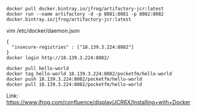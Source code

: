 ```
docker pull docker.bintray.io/jfrog/artifactory-jcr:latest
docker run --name artifactory -d -p 8081:8081 -p 8082:8082 docker.bintray.io/jfrog/artifactory-jcr:latest
```
vim /etc/docker/daemon.json
```
{
  "insecure-registries" : ["18.139.3.224:8082"]
}
docker login http://18.139.3.224:8082/
```

```
docker pull hello-world
docker tag hello-world 18.139.3.224:8082/pocketfm/hello-world
docker push 18.139.3.224:8082/pocketfm/hello-world
docker pull 18.139.3.224:8082/pocketfm/hello-world
```



Link: 
https://www.jfrog.com/confluence/display/JCR6X/Installing+with+Docker